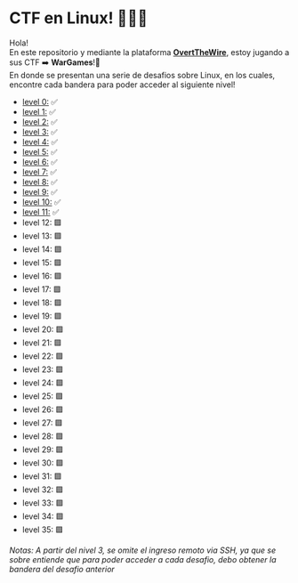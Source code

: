 # CTF en Linux! 🚩🚩🐧

<p>Hola! </br>
En este repositorio  y mediante la plataforma <a href="https://overthewire.org/wargames/bandit/"><b>OvertTheWire</b></a>, estoy jugando a sus CTF ➡️ <b>WarGames</b>!🚩</br>
En donde se presentan una serie de desafios sobre Linux, en los cuales, encontre cada bandera para poder acceder al siguiente nivel!</p>

<ul>
<li><a href="https://github.com/manuelpalomeque/linux-overthewire-wargames/blob/main/Resoluciones%20por%20nivel/level%2000.md"> level 0:</a> ✅</li>
<li><a href="https://github.com/manuelpalomeque/linux-overthewire-wargames/blob/main/Resoluciones%20por%20nivel/level%2001.md"> level 1:</a> ✅</li>
<li><a href="https://github.com/manuelpalomeque/linux-overthewire-wargames/blob/main/Resoluciones%20por%20nivel/level%2002.md"> level 2:</a> ✅</li>
<li><a href="https://github.com/manuelpalomeque/linux-overthewire-wargames/blob/main/Resoluciones%20por%20nivel/level%2003.md"> level 3:</a> ✅</li>
<li><a href="https://github.com/manuelpalomeque/linux-overthewire-wargames/blob/main/Resoluciones%20por%20nivel/level%2004.md"> level 4:</a> ✅</li>
<li><a href="https://github.com/manuelpalomeque/linux-overthewire-wargames/blob/main/Resoluciones%20por%20nivel/level%2005.md"> level 5:</a> ✅</li>
<li><a href="https://github.com/manuelpalomeque/linux-overthewire-wargames/blob/main/Resoluciones%20por%20nivel/level%2006.md"> level 6:</a> ✅</li>
<li><a href="https://github.com/manuelpalomeque/linux-overthewire-wargames/blob/main/Resoluciones%20por%20nivel/level%2007.md"> level 7:</a> ✅</li>
<li><a href="https://github.com/manuelpalomeque/linux-overthewire-wargames/blob/main/Resoluciones%20por%20nivel/level%2008.md"> level 8:</a> ✅</li>
<li><a href="https://github.com/manuelpalomeque/linux-overthewire-wargames/blob/main/Resoluciones%20por%20nivel/level%2009.md"> level 9:</a> ✅</li>
<li><a href="https://github.com/manuelpalomeque/linux-overthewire-wargames/blob/main/Resoluciones%20por%20nivel/level%2010.md"> level 10:</a> ✅</li>
<li><a href="https://github.com/manuelpalomeque/linux-overthewire-wargames/blob/main/Resoluciones%20por%20nivel/level%2011.md"> level 11:</a> ✅</li>
<li> level 12: 🟪</li>
<li> level 13: 🟪</li>
<li> level 14: 🟪</li>
<li> level 15: 🟪</li>
<li> level 16: 🟪</li>
<li> level 17: 🟪</li>
<li> level 18: 🟪</li>
<li> level 19: 🟪</li>
<li> level 20: 🟪</li>
<li> level 21: 🟪</li>
<li> level 22: 🟪</li>
<li> level 23: 🟪</li>
<li> level 24: 🟪</li>
<li> level 25: 🟪</li>
<li> level 26: 🟪</li>
<li> level 27: 🟪</li>
<li> level 28: 🟪</li>
<li> level 29: 🟪</li>
<li> level 30: 🟪</li>
<li> level 31: 🟪</li>
<li> level 32: 🟪</li>
<li> level 33: 🟪</li>
<li> level 34: 🟪</li>
<li> level 35: 🟪</li>
</ul>

<i>Notas: A partir del nivel 3, se omite el ingreso remoto via SSH, ya que se sobre entiende que para poder acceder a cada desafio, debo obtener 
la bandera del desafio anterior </i>
